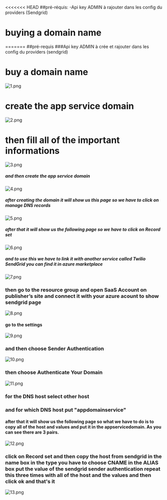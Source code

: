 <<<<<<< HEAD
##pré-réquis:
-Api key ADMIN à rajouter dans les config du providers (Sendgrid)





# buying a domain name
=======
##pré-requis
###Api key ADMIN à crée et rajouter dans les config du providers (sendgrid)


# buy a domain name
>>>>>>> 
![1.png](https://raw.githubusercontent.com/P20CloudAzure/Brief12CommonResources/Sendgrid/images/1.png)

# create the app service domain

![2.png](https://raw.githubusercontent.com/P20CloudAzure/Brief12CommonResources/Sendgrid/images/2.png)

# then fill all of the important informations

![3.png](https://raw.githubusercontent.com/P20CloudAzure/Brief12CommonResources/Sendgrid/images/2.png)

##### and then create the app service domain

![4.png](https://github.com/P20CloudAzure/Brief12CommonResources/blob/Sendgrid/images/4.png?raw=true)

##### after creating the domain it will show us this page so we have to click on manage DNS records

![5.png](https://raw.githubusercontent.com/P20CloudAzure/Brief12CommonResources/Sendgrid/images/5.png)

##### after that it will show us the following page so we have to click on Record set

![6.png](https://github.com/P20CloudAzure/Brief12CommonResources/blob/Sendgrid/images/6.png?raw=true)

##### and to use this we have to link it with another service called **Twilio SendGrid** you can find it in azure marketplace

![7.png](https://github.com/P20CloudAzure/Brief12CommonResources/blob/Sendgrid/images/7.png?raw=true)

### then go to the resource group and open SaaS Account on publisher’s site and connect it with your azure acount to show sendgrid page

![8.png](https://github.com/P20CloudAzure/Brief12CommonResources/blob/Sendgrid/images/8.png?raw=true)

#### go to the settings

![9.png](https://github.com/P20CloudAzure/Brief12CommonResources/blob/Sendgrid/images/9.png?raw=true)

### and then choose Sender Authentication

![10.png](https://github.com/P20CloudAzure/Brief12CommonResources/blob/Sendgrid/images/10.png?raw=true)

### then choose Authenticate Your Domain

![11.png](https://github.com/P20CloudAzure/Brief12CommonResources/blob/Sendgrid/images/11.png?raw=true)

### for the DNS host select other host

### and for which DNS host put "appdomainservice"

#### after that it will show us the following page so what we have to do is to copy all of the host and values and put it in the appservicedomain. As you can see there are 3 pairs.


![12.png](https://github.com/P20CloudAzure/Brief12CommonResources/blob/Sendgrid/images/12.png?raw=true)

### click on Record set and then copy the host from sendgrid in the name box in the type you have to choose CNAME in the ALIAS box put the value of the sendgrid sender authentication repeat this three times with all of the host and the values and then click ok and that's it


![13.png](https://github.com/P20CloudAzure/Brief12CommonResources/blob/Sendgrid/images/13.png?raw=true)
